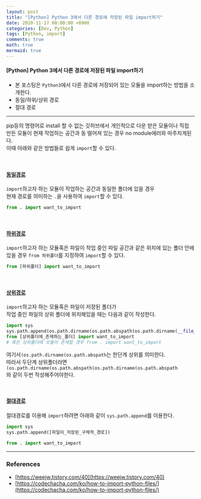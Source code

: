 ```yaml
---
layout: post
title: "[Python] Python 3에서 다른 경로에 저장된 파일 import하기"
date: 2020-11-17 00:00:00 +0900
categories: [Dev, Python]
tags: [Python, import]
comments: true
math: true
mermaid: true
---
```


#### [Python] Python 3에서 다른 경로에 저장된 파일 import하기
-  본 포스팅은 `Python3`에서 다른 경로에 저장되어 있는 모듈을 import하는 방법을 소개한다.
- 동일/하위/상위 경로
- 절대 경로

---

pip등의 명령어로 install 할 수 없는 깃허브에서 개인적으로 다운 받은 모듈이나 직접 만든 모듈이 현재 작업하는 공간과 동 떨어져 있는 경우 no module에러와 마주치게된다. <br>이때  아래와 같은 방법들로 쉽게 `import`할 수 있다.

<br>

#### <u> 동일경로</u>

`import`하고자 하는 모듈이 작업하는 공간과 동일한 폴더에 있을 경우<br>현재 경로를 의미하는 `.`을 사용하여 `import`할 수 있다.

```python
from . import want_to_import
```

<br>

#### <u>하위경로</u>

`import`하고자 하는 모듈혹은 파일이 작업 중인 파일 공간과 같은 위치에 있는 폴더 안에 있을 경우 `from 하위폴더`를 지정하여 `import`할 수 있다.

```python
from [하위폴더] import want_to_import
```

<br>

#### <u>상위경로</u>

`import`하고자 하는 모듈혹은 파일이 저장된 폴더가<br> 작업 중인 파일의 상위 폴더에 위치해있을 때는 다음과 같이 작성한다.

```python
import sys
sys.path.append(os.path.dirname(os.path.abspath(os.path.dirname(__file__))))
from [상위폴더에_존재하는_폴더] import want_to_import
# 혹은 상위폴더에 모듈이 존재할 경우 from . import want_to_import
```

여기서`(os.path.dirname(os.path.abspath`는  한단계 상위를 의미한다. <br>따라서 두단계 상위폴더라면 `(os.path.dirname(os.path.abspath(os.path.dirname(os.path.abspath`<br>와 같이 두번 작성해주어야한다.

<br>
  
#### <u>절대경로</u>

절대경로를 이용해 `import`하려면 아래와 같이 `sys.path.append`를 이용한다.

```python
import sys
sys.path.append([파일이_저장된_구체적_경로])

from . import want_to_import
```

---

### References
  
-   [https://weejw.tistory.com/40](https://weejw.tistory.com/40)
-   [https://codechacha.com/ko/how-to-import-python-files/](https://codechacha.com/ko/how-to-import-python-files/)




